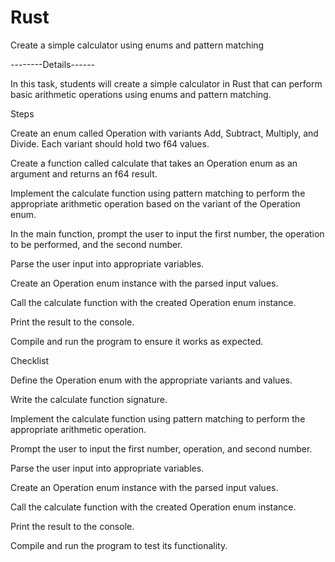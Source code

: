 # Rust


Create a simple calculator using enums and pattern matching



--------Details------




In this task, students will create a simple calculator in Rust that can perform basic arithmetic operations using enums and pattern matching.



Steps



Create an enum called Operation with variants Add, Subtract, Multiply, and Divide. Each variant should hold two f64 values.



Create a function called calculate that takes an Operation enum as an argument and returns an f64 result.



Implement the calculate function using pattern matching to perform the appropriate arithmetic operation based on the variant of the Operation enum.



In the main function, prompt the user to input the first number, the operation to be performed, and the second number.



Parse the user input into appropriate variables.



Create an Operation enum instance with the parsed input values.



Call the calculate function with the created Operation enum instance.



Print the result to the console.



Compile and run the program to ensure it works as expected.



Checklist



Define the Operation enum with the appropriate variants and values.



Write the calculate function signature.



Implement the calculate function using pattern matching to perform the appropriate arithmetic operation.



Prompt the user to input the first number, operation, and second number.



Parse the user input into appropriate variables.



Create an Operation enum instance with the parsed input values.



Call the calculate function with the created Operation enum instance.



Print the result to the console.



Compile and run the program to test its functionality.
